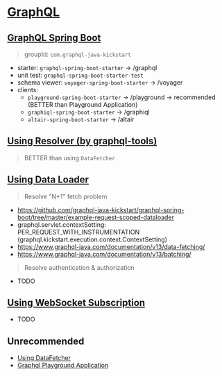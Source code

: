 # [GraphQL](https://graphql.github.io/learn/)

## [GraphQL Spring Boot](https://github.com/graphql-java-kickstart/graphql-spring-boot)

> groupId: `com.graphql-java-kickstart`

- starter: `graphql-spring-boot-starter` -> /graphql
- unit test: `graphql-spring-boot-starter-test`
- schema viewer: `voyager-spring-boot-starter` -> /voyager
- clients:
    - `playground-spring-boot-starter` -> /playground -> recommended (BETTER than Playground Application)
    - `graphiql-spring-boot-starter` -> /graphiql
    - `altair-spring-boot-starter` -> /altair


## [Using Resolver (by graphql-tools)](https://github.com/graphql-java-kickstart/graphql-spring-boot/blob/master/example-graphql-tools/)

> BETTER than using `DataFetcher`


## [Using Data Loader](https://github.com/graphql-java/java-dataloader)

> Resolve "N+1" fetch problem

- https://github.com/graphql-java-kickstart/graphql-spring-boot/tree/master/example-request-scoped-dataloader
- graphql.servlet.contextSetting: PER_REQUEST_WITH_INSTRUMENTATION (graphql.kickstart.execution.context.ContextSetting)
- https://www.graphql-java.com/documentation/v13/data-fetching/
- https://www.graphql-java.com/documentation/v13/batching/

> Resolve authentication & authorization

- TODO

## [Using WebSocket Subscription](https://github.com/graphql-java-kickstart/graphql-spring-boot/blob/master/example-graphql-subscription/)

- TODO

## Unrecommended

- [Using DataFetcher](https://www.graphql-java.com/tutorials/getting-started-with-spring-boot/)
- [Graphql Playground Application](https://github.com/prisma/graphql-playground)
